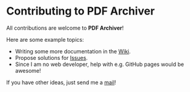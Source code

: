 # Contributing to PDF Archiver

All contributions are welcome to **PDF Archiver**!

Here are some example topics:

* Writing some more documentation in the [Wiki](https://github.com/PDF-Archiver/PDF-Archiver/wiki).
* Propose solutions for [Issues](https://github.com/PDF-Archiver/PDF-Archiver/issues).
* Since I am no web developer, help with e.g. GitHub pages would be awesome!

If you have other ideas, just send me a [mail](mailto:mail@pdf-archiver.io?subject=Contributing)!
